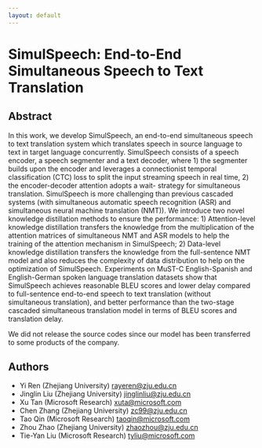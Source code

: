 ```yaml
---
layout: default
---
```


# SimulSpeech: End-to-End Simultaneous Speech to Text Translation


## Abstract

In this work, we develop SimulSpeech, an end-to-end simultaneous speech to text translation system which translates speech in source language to text in target language concurrently. SimulSpeech consists of a speech encoder, a speech segmenter and a text decoder, where 1) the segmenter builds upon the encoder and leverages a connectionist temporal classification (CTC) loss to split the input streaming speech in real time, 2) the encoder-decoder attention adopts a wait- strategy for simultaneous translation. SimulSpeech is more challenging than previous cascaded systems (with simultaneous automatic speech recognition (ASR) and simultaneous neural machine translation (NMT)). We introduce two novel knowledge distillation methods to ensure the performance: 1) Attention-level knowledge distillation transfers the knowledge from the multiplication of the attention matrices of simultaneous NMT and ASR models to help the training of the attention mechanism in SimulSpeech; 2) Data-level knowledge distillation transfers the knowledge from the full-sentence NMT model and also reduces the complexity of data distribution to help on the optimization of SimulSpeech. Experiments on MuST-C English-Spanish and English-German spoken language translation datasets show that SimulSpeech achieves reasonable BLEU scores and lower delay compared to full-sentence end-to-end speech to text translation (without simultaneous translation), and better performance than the two-stage cascaded simultaneous translation model in terms of BLEU scores and translation delay.

We did not release the source codes since our model has been transferred to some products of the company.

  
## Authors
- Yi Ren (Zhejiang University) rayeren@zju.edu.cn
- Jinglin Liu (Zhejiang University) jinglinliu@zju.edu.cn
- Xu Tan (Microsoft Research) xuta@microsoft.com
- Chen Zhang (Zhejiang University) zc99@zju.edu.cn
- Tao Qin (Microsoft Research) taoqin@microsoft.com
- Zhou Zhao (Zhejiang University) zhaozhou@zju.edu.cn
- Tie-Yan Liu (Microsoft Research) tyliu@microsoft.com
